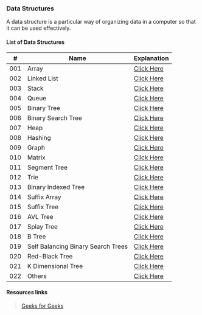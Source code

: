 ### Data Structures

A data structure is a particular way of organizing data in a computer so that it can be used effectively. 

#### List of Data Structures

| # | Name | Explanation |
| - | ------------- | ------------- |
| 001 | Array  | [Click Here](https://github.com/thisiskushal31/Datastructures-and-Algorithms/blob/main/DataStructures/01-Array.md) |
| 002 | Linked List  | [Click Here](https://github.com/thisiskushal31/Datastructures-and-Algorithms/blob/main/DataStructures/02-Linked_List.md) |
| 003 | Stack  | [Click Here](https://github.com/thisiskushal31/Datastructures-and-Algorithms/blob/main/DataStructures/03-Stack.md) |
| 004 | Queue  | [Click Here](https://github.com/thisiskushal31/Datastructures-and-Algorithms/blob/main/DataStructures/04-Queue.md) |
| 005 | Binary Tree  | [Click Here](https://github.com/thisiskushal31/Datastructures-and-Algorithms/blob/main/DataStructures/05-Binary_Tree.md) |
| 006 | Binary Search Tree  | [Click Here](https://github.com/thisiskushal31/Datastructures-and-Algorithms/blob/main/DataStructures/06-Binary-Search-Tree.md) |
| 007 | Heap  | [Click Here](https://github.com/thisiskushal31/Datastructures-and-Algorithms/blob/main/DataStructures/07-Heap.md) |
| 008 | Hashing  | [Click Here](https://github.com/thisiskushal31/Datastructures-and-Algorithms/blob/main/DataStructures/08-Hashing.md) |
| 009 | Graph  | [Click Here](https://github.com/thisiskushal31/Datastructures-and-Algorithms/blob/main/DataStructures/09-Graph.md) |
| 010 | Matrix  | [Click Here](https://github.com/thisiskushal31/Datastructures-and-Algorithms/blob/main/DataStructures/10-Matrix.md) |
| 011 | Segment Tree  | [Click Here](https://github.com/thisiskushal31/Datastructures-and-Algorithms/blob/main/DataStructures/11-Segment_Tree.md) |
| 012 | Trie  | [Click Here](https://github.com/thisiskushal31/Datastructures-and-Algorithms/blob/main/DataStructures/12-Trie.md) |
| 013 | Binary Indexed Tree  | [Click Here](https://github.com/thisiskushal31/Datastructures-and-Algorithms/blob/main/DataStructures/13-Binary_Indexed_Tree.md) |
| 014 | Suffix Array   | [Click Here](https://github.com/thisiskushal31/Datastructures-and-Algorithms/blob/main/DataStructures/14-Suffix_Array.md) |
| 015 | Suffix Tree  | [Click Here](https://github.com/thisiskushal31/Datastructures-and-Algorithms/blob/main/DataStructures/15-Suffix_Tree.md) |
| 016 | AVL Tree  | [Click Here](https://github.com/thisiskushal31/Datastructures-and-Algorithms/blob/main/DataStructures/16-AVL_Tree.md) |
| 017 | Splay Tree  | [Click Here](https://github.com/thisiskushal31/Datastructures-and-Algorithms/blob/main/DataStructures/17-Splay_Tree.md) |
| 018 | B Tree  | [Click Here](https://github.com/thisiskushal31/Datastructures-and-Algorithms/blob/main/DataStructures/18-B_Tree.md) |
| 019 | Self Balancing Binary Search Trees  | [Click Here](https://github.com/thisiskushal31/Datastructures-and-Algorithms/blob/main/DataStructures/19-Self_Balancing_Binary_Search_Trees.md) |
| 020 | Red-Black Tree  | [Click Here](https://github.com/thisiskushal31/Datastructures-and-Algorithms/blob/main/DataStructures/20-Red_Black_Tree.md) |
| 021 | K Dimensional Tree | [Click Here](https://github.com/thisiskushal31/Datastructures-and-Algorithms/blob/main/DataStructures/21-K_Dimensional_Tree.md) |
| 022 | Others | [Click Here](https://github.com/thisiskushal31/Datastructures-and-Algorithms/blob/main/DataStructures/22-Others.md) |

#### Resources links

> [Geeks for Geeks](https://www.geeksforgeeks.org/data-structures)